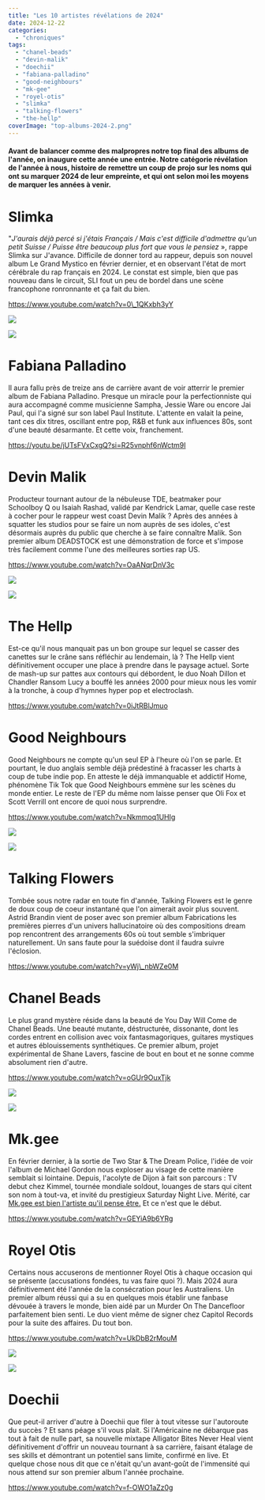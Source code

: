 ```yaml
---
title: "Les 10 artistes révélations de 2024"
date: 2024-12-22
categories: 
  - "chroniques"
tags: 
  - "chanel-beads"
  - "devin-malik"
  - "doechii"
  - "fabiana-palladino"
  - "good-neighbours"
  - "mk-gee"
  - "royel-otis"
  - "slimka"
  - "talking-flowers"
  - "the-hellp"
coverImage: "top-albums-2024-2.png"
---
```


#### Avant de balancer comme des malpropres notre top final des albums de l'année, on inaugure cette année une entrée. Notre catégorie révélation de l'année à nous, histoire de remettre un coup de projo sur les noms qui ont su marquer 2024 de leur empreinte, et qui ont selon moi les moyens de marquer les années à venir.

<!--more-->

# Slimka

"_J'aurais déjà percé si j'étais Français / Mais c'est difficile d'admettre qu'un petit Suisse / Puisse être beaucoup plus fort que vous le pensiez_ », rappe Slimka sur J'avance. Difficile de donner tord au rappeur, depuis son nouvel album Le Grand Mystico en février dernier, et en observant l'état de mort cérébrale du rap français en 2024. Le constat est simple, bien que pas nouveau dans le circuit, SLI fout un peu de bordel dans une scène francophone ronronnante et ça fait du bien.

https://www.youtube.com/watch?v=0\_1QKxbh3yY

![](images/1200x1200bf-60-6.jpg)

![](images/1200x1200bf-60-7.jpg)

# Fabiana Palladino

Il aura fallu près de treize ans de carrière avant de voir atterrir le premier album de Fabiana Palladino. Presque un miracle pour la perfectionniste qui aura accompagné comme musicienne Sampha, Jessie Ware ou encore Jai Paul, qui l'a signé sur son label Paul Institute. L'attente en valait la peine, tant ces dix titres, oscillant entre pop, R&B et funk aux influences 80s, sont d'une beauté désarmante. Et cette voix, franchement.

https://youtu.be/jUTsFVxCxgQ?si=R25vnphf6nWctm9I

# Devin Malik

Producteur tournant autour de la nébuleuse TDE, beatmaker pour Schoolboy Q ou Isaiah Rashad, validé par Kendrick Lamar, quelle case reste à cocher pour le rappeur west coast Devin Malik ? Après des années à squatter les studios pour se faire un nom auprès de ses idoles, c'est désormais auprès du public que cherche à se faire connaître Malik. Son premier album DEADSTOCK est une démonstration de force et s'impose très facilement comme l'une des meilleures sorties rap US.

https://www.youtube.com/watch?v=OaANqrDnV3c

![](images/1200x1200bf-60-8.jpg)

![](images/276a421615efd2e1e66c64d909882385.1000x1000x1.jpg)

# The Hellp

Est-ce qu'il nous manquait pas un bon groupe sur lequel se casser des canettes sur le crâne sans réfléchir au lendemain, là ? The Hellp vient définitivement occuper une place à prendre dans le paysage actuel. Sorte de mash-up sur pattes aux contours qui débordent, le duo Noah Dillon et Chandler Ransom Lucy a bouffé les années 2000 pour mieux nous les vomir à la tronche, à coup d'hymnes hyper pop et electroclash.

https://www.youtube.com/watch?v=0iJtRBlJmuo

# Good Neighbours

Good Neighbours ne compte qu'un seul EP à l'heure où l'on se parle. Et pourtant, le duo anglais semble déjà prédestiné à fracasser les charts à coup de tube indie pop. En atteste le déjà immanquable et addictif Home, phénomène Tik Tok que Good Neighbours emmène sur les scènes du monde entier. Le reste de l'EP du même nom laisse penser que Oli Fox et Scott Verrill ont encore de quoi nous surprendre.

https://www.youtube.com/watch?v=Nkmmoq1UHIg

![](images/good-neighbours-good-neighbours-ep.jpg)

![](images/a3595801798_10.jpg)

# Talking Flowers

Tombée sous notre radar en toute fin d'année, Talking Flowers est le genre de doux coup de coeur instantané que l'on aimerait avoir plus souvent. Astrid Brandin vient de poser avec son premier album Fabrications les premières pierres d'un univers hallucinatoire où des compositions dream pop rencontrent des arrangements 60s où tout semble s'imbriquer naturellement. Un sans faute pour la suédoise dont il faudra suivre l'éclosion.

https://www.youtube.com/watch?v=yWj\_nbWZe0M

# Chanel Beads

Le plus grand mystère réside dans la beauté de You Day Will Come de Chanel Beads. Une beauté mutante, déstructurée, dissonante, dont les cordes entrent en collision avec voix fantasmagoriques, guitares mystiques et autres éblouissements synthétiques. Ce premier album, projet expérimental de Shane Lavers, fascine de bout en bout et ne sonne comme absolument rien d'autre.

https://www.youtube.com/watch?v=oGUr9OuxTjk

![](images/chanel20beads-20your20day20will20come.webp)

![](images/1200x1200bf-60-4.jpg)

# Mk.gee

En février dernier, à la sortie de Two Star & The Dream Police, l'idée de voir l'album de Michael Gordon nous exploser au visage de cette manière semblait si lointaine. Depuis, l'acolyte de Dijon à fait son parcours : TV debut chez Kimmel, tournée mondiale soldout, louanges de stars qui citent son nom à tout-va, et invité du prestigieux Saturday Night Live. Mérité, car [Mk.gee est bien l'artiste qu'il pense être.](https://sonnequipeut.com/2024/05/12/mk-gee-est-bien-artiste-quil-pense-etre/) Et ce n'est que le début.

https://www.youtube.com/watch?v=GEYiA9b6YRg

# Royel Otis

Certains nous accuserons de mentionner Royel Otis à chaque occasion qui se présente (accusations fondées, tu vas faire quoi ?). Mais 2024 aura définitivement été l'année de la consécration pour les Australiens. Un premier album réussi qui a su en quelques mois établir une fanbase dévouée à travers le monde, bien aidé par un Murder On The Dancefloor parfaitement bien senti. Le duo vient même de signer chez Capitol Records pour la suite des affaires. Du tout bon.

https://www.youtube.com/watch?v=UkDbB2rMouM

![](images/1200x1200bf-60-5.jpg)

![](images/1200x1200bf-60-9.jpg)

# Doechii

Que peut-il arriver d'autre à Doechii que filer à tout vitesse sur l'autoroute du succès ? Et sans péage s'il vous plait. Si l'Américaine ne débarque pas tout à fait de nulle part, sa nouvelle mixtape Alligator Bites Never Heal vient définitivement d'offrir un nouveau tournant à sa carrière, faisant étalage de ses skills et démontrant un potentiel sans limite, confirmé en live. Et quelque chose nous dit que ce n'était qu'un avant-goût de l'immensité qui nous attend sur son premier album l'année prochaine.

https://www.youtube.com/watch?v=f-OWO1aZz0g
